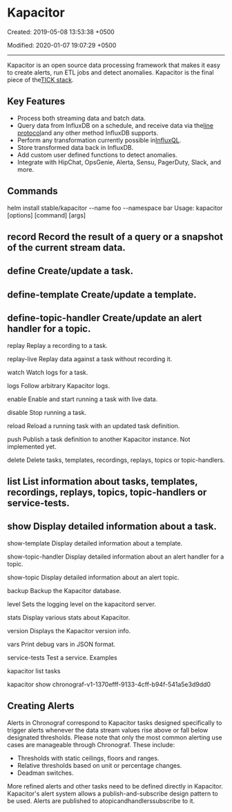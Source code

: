 # Kapacitor

Created: 2019-05-08 13:53:38 +0500

Modified: 2020-01-07 19:07:29 +0500

---

Kapacitor is an open source data processing framework that makes it easy to create alerts, run ETL jobs and detect anomalies. Kapacitor is the final piece of the[TICK stack](https://influxdata.com/time-series-platform/).
## Key Features
-   Process both streaming data and batch data.
-   Query data from InfluxDB on a schedule, and receive data via the[line protocol](https://docs.influxdata.com/influxdb/v1.4/write_protocols/line/)and any other method InfluxDB supports.
-   Perform any transformation currently possible in[InfluxQL](https://docs.influxdata.com/influxdb/v1.4/query_language/spec/).
-   Store transformed data back in InfluxDB.
-   Add custom user defined functions to detect anomalies.
-   Integrate with HipChat, OpsGenie, Alerta, Sensu, PagerDuty, Slack, and more.
## Commands

helm install stable/kapacitor --name foo --namespace bar
Usage: kapacitor [options] [command] [args]
## record Record the result of a query or a snapshot of the current stream data.

## define Create/update a task.

## define-template Create/update a template.

## define-topic-handler Create/update an alert handler for a topic.

replay Replay a recording to a task.

replay-live Replay data against a task without recording it.

watch Watch logs for a task.

logs Follow arbitrary Kapacitor logs.

enable Enable and start running a task with live data.

disable Stop running a task.

reload Reload a running task with an updated task definition.

push Publish a task definition to another Kapacitor instance. Not implemented yet.

delete Delete tasks, templates, recordings, replays, topics or topic-handlers.

## list List information about tasks, templates, recordings, replays, topics, topic-handlers or service-tests.

## show Display detailed information about a task.

show-template Display detailed information about a template.

show-topic-handler Display detailed information about an alert handler for a topic.

show-topic Display detailed information about an alert topic.

backup Backup the Kapacitor database.

level Sets the logging level on the kapacitord server.

stats Display various stats about Kapacitor.

version Displays the Kapacitor version info.

vars Print debug vars in JSON format.

service-tests Test a service.
Examples

kapacitor list tasks

kapacitor show chronograf-v1-1370efff-9133-4cff-b94f-541a5e3d9dd0
## Creating Alerts

Alerts in Chronograf correspond to Kapacitor tasks designed specifically to trigger alerts whenever the data stream values rise above or fall below designated thresholds. Please note that only the most common alerting use cases are manageable through Chronograf. These include:
-   Thresholds with static ceilings, floors and ranges.
-   Relative thresholds based on unit or percentage changes.
-   Deadman switches.

More refined alerts and other tasks need to be defined directly in Kapacitor.
Kapacitor's alert system allows a publish-and-subscribe design pattern to be used. Alerts are published to atopicandhandlerssubscribe to it.
